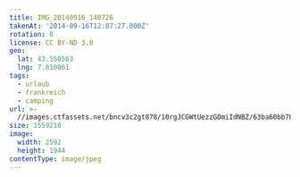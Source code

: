 ```yaml
---
title: IMG_20140916_140726
takenAt: '2014-09-16T12:07:27.000Z'
rotation: 0
license: CC BY-ND 3.0
geo:
  lat: 43.550563
  lng: 7.010861
tags:
  - urlaub
  - frankreich
  - camping
url: >-
  //images.ctfassets.net/bncv3c2gt878/10rgJCGWtUezzGOmiIdNBZ/63ba60bb781b4c6efd44f7da077ec6c3/img_20140916_140726_28031195300_o
size: 1559210
image:
  width: 2592
  height: 1944
contentType: image/jpeg
---
```


